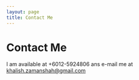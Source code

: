 ```yaml
---
layout: page
title: Contact Me
---
```


# Contact Me

I am available at +6012-5924806 ans e-mail me at khalish.zamanshah@gmail.com 